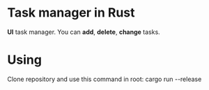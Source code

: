# Task manager in Rust
**UI** task manager. You can **add**, **delete**, **change** tasks.
# Using
Clone repository and use this command in root:
  cargo run --release
